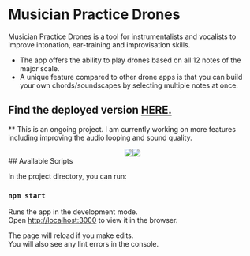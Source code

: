 # Musician Practice Drones

Musician Practice Drones is a tool for instrumentalists and vocalists to improve intonation, ear-training and improvisation skills.

- The app offers the ability to play drones based on all 12 notes of the major scale.
- A unique feature compared to other drone apps is that you can build your own chords/soundscapes by selecting multiple notes at once.

## Find the deployed version <a href="http://www.musicianpracticedrones.com">HERE.</a>

\*\* This is an ongoing project. I am currently working on more features including improving the audio looping and sound quality.

<div style="display:flex; justify-content:center">
<img src="https://github.com/skendanavian/musician-practice-drones/blob/main/docs/screenShot1.png?raw=true">
<img src="https://github.com/skendanavian/musician-practice-drones/blob/main/docs/screenShotMobile.png?raw=true">
</div>
## Available Scripts

In the project directory, you can run:

### `npm start`

Runs the app in the development mode.\
Open [http://localhost:3000](http://localhost:3000) to view it in the browser.

The page will reload if you make edits.\
You will also see any lint errors in the console.
